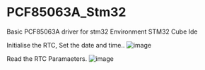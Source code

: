 # PCF85063A_Stm32
Basic PCF85063A driver for stm32
Environment STM32 Cube Ide

Initialise the RTC, Set the date and time..
![image](https://user-images.githubusercontent.com/25731711/129451347-c4707d96-8065-493b-ae1f-7f14102d301a.png)

Read the RTC Paramaeters.
![image](https://user-images.githubusercontent.com/25731711/129451367-21e80edd-5817-4259-b968-da6455238c73.png)
